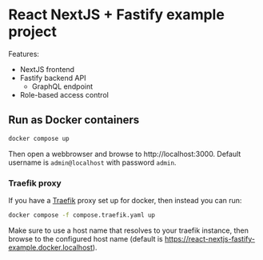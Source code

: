 # React NextJS + Fastify example project

Features:
- NextJS frontend
- Fastify backend API
  - GraphQL endpoint
- Role-based access control

## Run as Docker containers

```sh
docker compose up
```

Then open a webbrowser and browse to http://localhost:3000.
Default username is `admin@localhost` with password `admin`.

### Traefik proxy

If you have a [Traefik](https://traefik.io/) proxy set up for docker, then instead you can run:

```sh
docker compose -f compose.traefik.yaml up
```

Make sure to use a host name that resolves to your traefik instance,
then browse to the configured host name (default is https://react-nextjs-fastify-example.docker.localhost).
